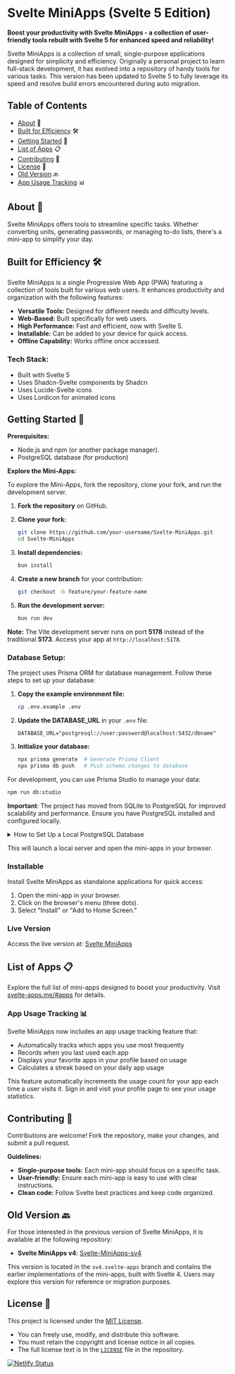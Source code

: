 # Svelte MiniApps (Svelte 5 Edition)

**Boost your productivity with Svelte MiniApps - a collection of user-friendly tools rebuilt with Svelte 5 for enhanced speed and reliability!**

Svelte MiniApps is a collection of small, single-purpose applications designed for simplicity and efficiency. Originally a personal project to learn full-stack development, it has evolved into a repository of handy tools for various tasks. This version has been updated to Svelte 5 to fully leverage its speed and resolve build errors encountered during auto migration.

## Table of Contents

- [About](#about) 📝
- [Built for Efficiency](#built-for-efficiency) 🛠️
- [Getting Started](#getting-started) 🏁
- [List of Apps](#list-of-apps) 📋
- [Contributing](#contributing) 🤝
- [License](#license) 📄
- [Old Version](#old-version) 🔙
- [App Usage Tracking](#app-usage-tracking) 📊

## About 📝

Svelte MiniApps offers tools to streamline specific tasks. Whether converting units, generating passwords, or managing to-do lists, there's a mini-app to simplify your day.

## Built for Efficiency 🛠️

Svelte MiniApps is a single Progressive Web App (PWA) featuring a collection of tools built for various web users. It enhances productivity and organization with the following features:

- **Versatile Tools:** Designed for different needs and difficulty levels.
- **Web-Based:** Built specifically for web users.
- **High Performance:** Fast and efficient, now with Svelte 5.
- **Installable:** Can be added to your device for quick access.
- **Offline Capability:** Works offline once accessed.

### Tech Stack:

- Built with Svelte 5
- Uses Shadcn-Svelte components by Shadcn
- Uses Lucide-Svelte icons
- Uses Lordicon for animated icons

## Getting Started 🏁

**Prerequisites:**

- Node.js and npm (or another package manager).
- PostgreSQL database (for production)

**Explore the Mini-Apps:**

To explore the Mini-Apps, fork the repository, clone your fork, and run the development server.

1.  **Fork the repository** on GitHub.
2.  **Clone your fork:**

    ```bash
    git clone https://github.com/your-username/Svelte-MiniApps.git
    cd Svelte-MiniApps
    ```

3.  **Install dependencies:**

    ```bash
    bun install
    ```

4.  **Create a new branch** for your contribution:

    ```bash
    git checkout -b feature/your-feature-name
    ```

5.  **Run the development server:**

    ```bash
    bun run dev
    ```

**Note:** The Vite development server runs on port **5178** instead of the traditional **5173**. Access your app at `http://localhost:5178`.

### Database Setup:

The project uses Prisma ORM for database management. Follow these steps to set up your database:

1.  **Copy the example environment file:**

    ```bash
    cp .env.example .env
    ```

2.  **Update the DATABASE_URL** in your `.env` file:

    ```env
    DATABASE_URL="postgresql://user:password@localhost:5432/dbname"
    ```

3.  **Initialize your database:**

    ```bash
    npx prisma generate  # Generate Prisma Client
    npx prisma db push   # Push schema changes to database
    ```

For development, you can use Prisma Studio to manage your data:

```bash
npm run db:studio
```

**Important**: The project has moved from SQLite to PostgreSQL for improved scalability and performance. Ensure you have PostgreSQL installed and configured locally.

<details>
    <summary>How to Set Up a Local PostgreSQL Database</summary>
    <ol>
        <li>Download and install PostgreSQL from the <a href="https://www.postgresql.org/download/">official website</a>.</li>
        <li>During installation, set a username and password for the PostgreSQL superuser (e.g., <code>postgres</code>).</li>
        <li>Once installed, open the PostgreSQL shell or a GUI tool like pgAdmin.</li>
        <li>Create a new database:
            <pre><code>CREATE DATABASE mydatabase;</code></pre>
        </li>
        <li>Update your <code>.env</code> file with the connection string:
            <pre><code>DATABASE_URL="postgresql://<username>:<password>@localhost:5432/mydatabase"</code></pre>
        </li>
        <li>Test the connection by running:
            <pre><code>npx prisma db pull</code></pre>
        </li>
    </ol>
</details>

This will launch a local server and open the mini-apps in your browser.

### Installable

Install Svelte MiniApps as standalone applications for quick access:

1.  Open the mini-app in your browser.
2.  Click on the browser's menu (three dots).
3.  Select "Install" or "Add to Home Screen."

### Live Version

Access the live version at: [Svelte MiniApps](https://svelte-apps.me/)

## List of Apps 📋

Explore the full list of mini-apps designed to boost your productivity. Visit [svelte-apps.me/#apps](https://svelte-apps.me/#apps) for details.

### App Usage Tracking 📊

Svelte MiniApps now includes an app usage tracking feature that:

- Automatically tracks which apps you use most frequently
- Records when you last used each app
- Displays your favorite apps in your profile based on usage
- Calculates a streak based on your daily app usage

This feature automatically increments the usage count for your app each time a user visits it. Sign in and visit your profile page to see your usage statistics.

## Contributing 🤝

Contributions are welcome! Fork the repository, make your changes, and submit a pull request.

**Guidelines:**

- **Single-purpose tools:** Each mini-app should focus on a specific task.
- **User-friendly:** Ensure each mini-app is easy to use with clear instructions.
- **Clean code:** Follow Svelte best practices and keep code organized.

## Old Version 🔙

For those interested in the previous version of Svelte MiniApps, it is available at the following repository:

- **Svelte MiniApps v4**: [Svelte-MiniApps-sv4](https://github.com/Michael-Obele/Svelte-MiniApps-sv4)

This version is located in the `sv4.svelte-apps` branch and contains the earlier implementations of the mini-apps, built with Svelte 4. Users may explore this version for reference or migration purposes.

## License 📄

This project is licensed under the [MIT License](https://opensource.org/licenses/mit).

- You can freely use, modify, and distribute this software.
- You must retain the copyright and license notice in all copies.
- The full license text is in the [`LICENSE`](LICENSE) file in the repository.

[![Netlify Status](https://api.netlify.com/api/v1/badges/0d21d41b-36d1-4e3e-9d4a-897788f50b7b/deploy-status)](https://app.netlify.com/sites/svelte-mini-apps/deploys)
